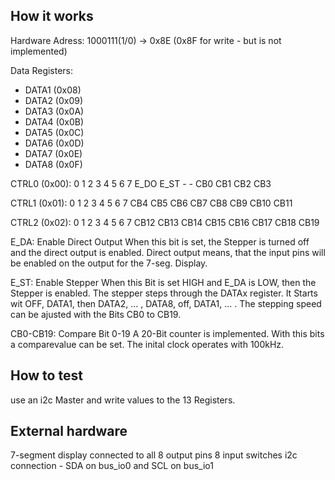 <!---

This file is used to generate your project datasheet. Please fill in the information below and delete any unused
sections.

You can also include images in this folder and reference them in the markdown. Each image must be less than
512 kb in size, and the combined size of all images must be less than 1 MB.
-->

## How it works
Hardware Adress: 1000111(1/0) -> 0x8E (0x8F for write - but is not implemented)

Data Registers:
- DATA1 (0x08)
- DATA2 (0x09)
- DATA3 (0x0A)
- DATA4 (0x0B)
- DATA5 (0x0C)
- DATA6 (0x0D)
- DATA7 (0x0E)
- DATA8 (0x0F)


CTRL0 (0x00): 
0        1         2        3        4        5        6        7
E_DO     E_ST      -        -        CB0      CB1      CB2      CB3

CTRL1 (0x01):
0        1         2        3        4        5        6        7
CB4      CB5       CB6      CB7      CB8      CB9      CB10     CB11

CTRL2 (0x02):
0        1         2        3        4        5        6        7
CB12     CB13      CB14     CB15     CB16     CB17     CB18     CB19

E_DA: Enable Direct Output
When this bit is set, the Stepper is turned off and the direct output is enabled.
Direct output means, that the input pins will be enabled on the output for the 7-seg. Display.

E_ST: Enable Stepper
When this Bit is set HIGH and E_DA is LOW, then the Stepper is enabled. The stepper steps through the DATAx register.
It Starts wit OFF, DATA1, then DATA2, ... , DATA8, off, DATA1, ... . The stepping speed can be ajusted with the Bits CB0 to CB19.

CB0-CB19: Compare Bit 0-19
A 20-Bit counter is implemented. With this bits a comparevalue can be set.
The inital clock operates with 100kHz. 


## How to test
use an i2c Master and write values to the 13 Registers.

## External hardware
7-segment display connected to all 8 output pins
8 input switches
i2c connection - SDA on bus_io0 and SCL on bus_io1

